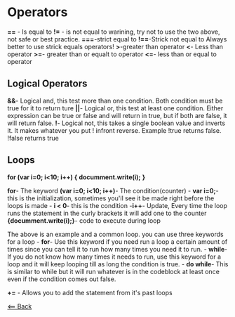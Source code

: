 # Operators
**==** - Is equal to
**!=** - is not equal to
warining, try not to use the two above, not safe or best practice. 
**===**-strict equal to
**!==**-Strick not equal to
Always better to use strick equals operators!
**>**-greater than operator
**<**- Less than operator
**>=**- greater than or equalt to operator
**<=**- less than or equal to operator

## Logical Operators

**&&**- Logical and, this test more than one condition. Both condition must be true for it to return ture
**||**- Logical or, this test at least one condition. Either expression can be true or false and will return in true, but if both are false, it will return false.
**!**- Logical not, this takes a single boolean value and inverts it. It makes whatever you put ! infront reverse. Example !true returns false. !false returns true


## Loops

**for (var i=0; i<10; i++) {**
    **documment.write(i);**
**}**

**for**- The keyword
**(var i=0; i<10; i++)**- The condition(counter)
    - **var i=0;**- this is the initialization, sometimes you'll see it be made right before the loops is made
    - **i < 0**- this is the condition
    -**i++**- Update, Every time the loop runs the statement in the curly brackets it will add one to the counter
**{documment.write(i);}**- code to execute during loop

The above is an example and a common loop. you can use three keywords for a loop
    - **for**- Use this keyword if you need run a loop a certain amount of times since you can tell it to run how many times you need it to run.
    - **while**- If you do not know how many times it needs to run, use this keyword for a loop and it will keep looping till as long the condition is true.
    - **do while**- This is similar to while but it will run whatever is in the codeblock at least once even if the condition comes out false.

**+=** - Allows you to add the statement from it's past loops



[<== Back](README.md)